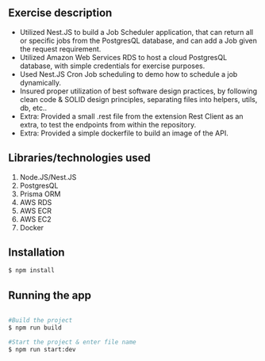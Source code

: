 ## Exercise description

- Utilized Nest.JS to build a Job Scheduler application, that can return all or specific jobs from the PostgresQL database, and can add a Job given the request requirement.
- Utilized Amazon Web Services RDS to host a cloud PostgresQL database, with simple credentials for exercise purposes.
- Used Nest.JS Cron Job scheduling to demo how to schedule a job dynamically.
- Insured proper utilization of best software design practices, by following clean code & SOLID design principles, separating files into helpers, utils, db, etc..
- Extra: Provided a small .rest file from the extension Rest Client as an extra, to test the endpoints from within the repository.
- Extra: Provided a simple dockerfile to build an image of the API.

## Libraries/technologies used

1. Node.JS/Nest.JS
2. PostgresQL
3. Prisma ORM
4. AWS RDS
5. AWS ECR
6. AWS EC2
7. Docker

## Installation

```bash
$ npm install
```

## Running the app

```bash

#Build the project
$ npm run build

#Start the project & enter file name
$ npm run start:dev
